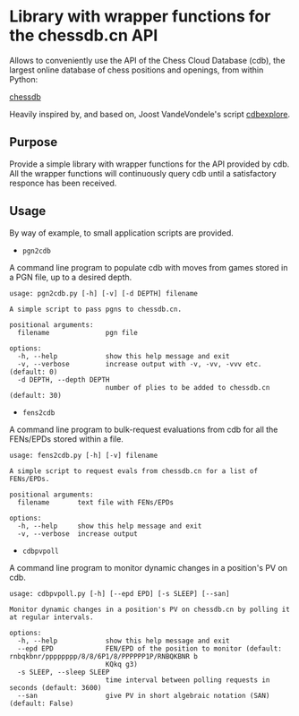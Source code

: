 # Library with wrapper functions for the chessdb.cn API

Allows to conveniently use the API of the Chess Cloud Database (cdb), the largest online database of chess positions and openings, from within Python:

[chessdb](https://chessdb.cn/queryc_en/)

Heavily inspired by, and based on, Joost VandeVondele's script
[cdbexplore](https://github.com/vondele/cdbexplore).

## Purpose

Provide a simple library with wrapper functions for the API provided by cdb. All the wrapper functions will continuously query cdb until a satisfactory responce has been received.

## Usage

By way of example, to small application scripts are provided.

* `pgn2cdb`

A command line program to populate cdb with moves from games stored in a PGN
file, up to a desired depth.

```
usage: pgn2cdb.py [-h] [-v] [-d DEPTH] filename

A simple script to pass pgns to chessdb.cn.

positional arguments:
  filename              pgn file

options:
  -h, --help            show this help message and exit
  -v, --verbose         increase output with -v, -vv, -vvv etc. (default: 0)
  -d DEPTH, --depth DEPTH
                        number of plies to be added to chessdb.cn (default: 30)
``` 

* `fens2cdb`

A command line program to bulk-request evaluations from cdb for all the FENs/EPDs stored within a file.

```
usage: fens2cdb.py [-h] [-v] filename

A simple script to request evals from chessdb.cn for a list of FENs/EPDs.

positional arguments:
  filename       text file with FENs/EPDs

options:
  -h, --help     show this help message and exit
  -v, --verbose  increase output
``` 

* `cdbpvpoll`

A command line program to monitor dynamic changes in a position's PV on cdb.

```
usage: cdbpvpoll.py [-h] [--epd EPD] [-s SLEEP] [--san]

Monitor dynamic changes in a position's PV on chessdb.cn by polling it at regular intervals.

options:
  -h, --help            show this help message and exit
  --epd EPD             FEN/EPD of the position to monitor (default: rnbqkbnr/pppppppp/8/8/6P1/8/PPPPPP1P/RNBQKBNR b
                        KQkq g3)
  -s SLEEP, --sleep SLEEP
                        time interval between polling requests in seconds (default: 3600)
  --san                 give PV in short algebraic notation (SAN) (default: False)
``` 

